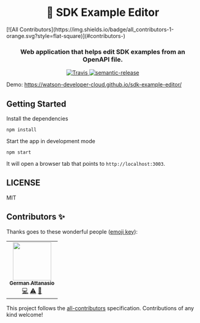 <h1 align="center" style="border-bottom: none;">📝 SDK Example Editor</h1>
<!-- ALL-CONTRIBUTORS-BADGE:START - Do not remove or modify this section -->
[![All Contributors](https://img.shields.io/badge/all_contributors-1-orange.svg?style=flat-square)](#contributors-)
<!-- ALL-CONTRIBUTORS-BADGE:END -->
<h3 align="center">Web application that helps edit SDK examples from an OpenAPI file.</h3>
<p align="center">
  <a href="https://travis-ci.org/watson-developer-cloud/sdk-example-editor">
    <img alt="Travis" src="https://travis-ci.org/watson-developer-cloud/sdk-example-editor.svg?branch=master">
  </a>
  <a href="#badge">
    <img alt="semantic-release" src="https://img.shields.io/badge/%20%20%F0%9F%93%A6%F0%9F%9A%80-semantic--release-e10079.svg">
  </a>
</p>
</p>

Demo: https://watson-developer-cloud.github.io/sdk-example-editor/

## Getting Started

Install the dependencies

```
npm install
```

Start the app in development mode

```
npm start
```

It will open a browser tab that points to `http://localhost:3003`.

## LICENSE

MIT

## Contributors ✨

Thanks goes to these wonderful people ([emoji key](https://allcontributors.org/docs/en/emoji-key)):

<!-- ALL-CONTRIBUTORS-LIST:START - Do not remove or modify this section -->
<!-- prettier-ignore-start -->
<!-- markdownlint-disable -->
<table>
  <tr>
    <td align="center"><a href="https://germanattanasio.com"><img src="https://avatars3.githubusercontent.com/u/313157?v=4" width="100px;" alt=""/><br /><sub><b>German Attanasio</b></sub></a><br /><a href="https://github.com/watson-developer-cloud/sdk-example-editor/commits?author=germanattanasio" title="Code">💻</a> <a href="https://github.com/watson-developer-cloud/sdk-example-editor/commits?author=germanattanasio" title="Tests">⚠️</a> <a href="https://github.com/watson-developer-cloud/sdk-example-editor/commits?author=germanattanasio" title="Documentation">📖</a></td>
  </tr>
</table>

<!-- markdownlint-enable -->
<!-- prettier-ignore-end -->
<!-- ALL-CONTRIBUTORS-LIST:END -->

This project follows the [all-contributors](https://github.com/all-contributors/all-contributors) specification. Contributions of any kind welcome!
